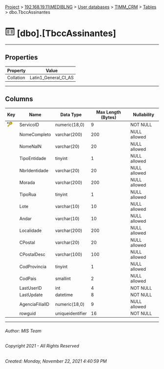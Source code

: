 #### 

[Project](../../../../index.md) > [192.168.19.11\\MEDIBLNG](../../../index.md) > [User databases](../../index.md) > [TIMM_CRM](../index.md) > [Tables](Tables.md) > dbo.TbccAssinantes

# ![Tables](../../../../Images/Table32.png) [dbo].[TbccAssinantes]

---

## <a name="#properties"></a>Properties

| Property | Value |
|---|---|
| Collation | Latin1_General_CI_AS |


---

## <a name="#columns"></a>Columns

| Key | Name | Data Type | Max Length (Bytes) | Nullability |
|---|---|---|---|---|
| [![Primary Key PK_TbccAssinantes_1: ServicoID](../../../../Images/pk.png)](#indexes) | ServicoID | numeric(18,0) | 9 | NOT NULL |
|  | NomeCompleto | varchar(200) | 200 | NULL allowed |
|  | NomeNaIN | varchar(20) | 20 | NULL allowed |
|  | TipoEntidade | tinyint | 1 | NULL allowed |
|  | NbrIdentidade | varchar(20) | 20 | NULL allowed |
|  | Morada | varchar(200) | 200 | NULL allowed |
|  | TipoRua | tinyint | 1 | NULL allowed |
|  | Lote | varchar(10) | 10 | NULL allowed |
|  | Andar | varchar(10) | 10 | NULL allowed |
|  | Localidade | varchar(200) | 200 | NULL allowed |
|  | CPostal | varchar(20) | 20 | NULL allowed |
|  | CPostalDesc | varchar(100) | 100 | NULL allowed |
|  | CodProvincia | tinyint | 1 | NULL allowed |
|  | CodPais | smallint | 2 | NULL allowed |
|  | LastUserID | int | 4 | NOT NULL |
|  | LastUpdate | datetime | 8 | NOT NULL |
|  | AgenciaFilialID | numeric(18,0) | 9 | NULL allowed |
|  | rowguid | uniqueidentifier | 16 | NOT NULL |


---

###### Author:  MIS Team

###### Copyright 2021 - All Rights Reserved

###### Created: Monday, November 22, 2021 4:40:59 PM

